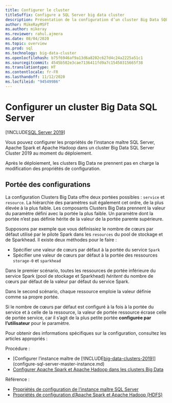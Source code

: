 ```yaml
---
title: Configurer le cluster
titleSuffix: Configure a SQL Server big data cluster
description: Présentation de la configuration d’un cluster Big Data SQL Server
author: MikeRayMSFT
ms.author: mikeray
ms.reviewer: rahul.ajmera
ms.date: 08/04/2020
ms.topic: overview
ms.prod: sql
ms.technology: big-data-cluster
ms.openlocfilehash: b75f6946af9a13d6a8202c627d4c24a2225a51c1
ms.sourcegitcommit: 4545b502e3cae7136411fd9a7c15450315665f38
ms.translationtype: HT
ms.contentlocale: fr-FR
ms.lasthandoff: 11/12/2020
ms.locfileid: "94549986"
---
```

# <a name="configure-a-sql-server-big-data-cluster"></a>Configurer un cluster Big Data SQL Server

[!INCLUDE[SQL Server 2019](../includes/applies-to-version/sqlserver2019.md)]

Vous pouvez configurer les propriétés de l’instance maître SQL Server, Apache Spark et Apache Hadoop dans un cluster Big Data SQL Server Cluster 2019 au moment du déploiement.

Après le déploiement, les clusters Big Data ne prennent pas en charge la modification des propriétés de configuration.

## <a name="configuration-scopes"></a>Portée des configurations
La configuration Clusters Big Data offre deux portées possibles : `service` et `resource`. La hiérarchie des paramètres suit également cet ordre, de la plus élevée à la plus faible. Les composants Clusters Big Data prennent la valeur du paramètre défini avec la portée la plus faible. Un paramètre dont la portée n’est pas définie hérite de la valeur de la portée parente supérieure.

Supposons par exemple que vous définissiez le nombre de cœurs par défaut utilisé par le pilote Spark dans les `resources` du pool de stockage et de Sparkhead. Il existe deux méthodes pour le faire : 
- Spécifier une valeur de cœurs par défaut à la portée du service `Spark`  
- Spécifier une valeur de cœurs par défaut à la portée des ressources `storage-0` et `sparkhead`

Dans le premier scénario, toutes les ressources de portée inférieure du service Spark (pool de stockage et Sparkhead) *héritent* du nombre de cœurs par défaut de la valeur par défaut du service Spark.

Dans le second scénario, chaque ressource emploie la valeur définie comme sa propre portée.

Si le nombre de cœurs par défaut est configuré à la fois à la portée du service et à celle de la ressource, la valeur de portée ressource écrase celle de portée service, car il s’agit de la plus petite portée **configurée par l’utilisateur** pour le paramètre.

Pour obtenir des informations spécifiques sur la configuration, consultez les articles appropriés :

Procédure : 
- [Configurer l’instance maître de [!INCLUDE[big-data-clusters-2019](../includes/ssbigdataclusters-ss-nover.md)]](configure-sql-server-master-instance.md)
- [Configurer Apache Spark et Apache Hadoop dans les clusters Big Data](configure-spark-hdfs.md)

Référence : 
- [Propriétés de configuration de l’instance maître SQL Server](reference-config-master-instance.md)
- [Propriétés de configuration d’Apache Spark et Apache Hadoop (HDFS)](reference-config-spark-hadoop.md)
